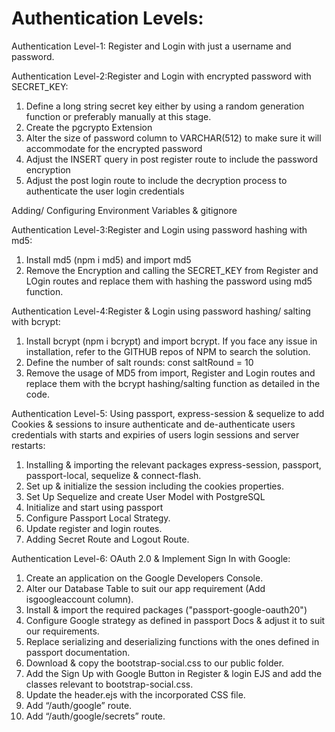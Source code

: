 # Authentication Levels:
Authentication Level-1: Register and Login with just a username and password.

Authentication Level-2:Register and Login with encrypted password with SECRET_KEY:
1.	Define a long string secret key either by using a random generation function or preferably manually at this stage.
2.	Create the pgcrypto Extension
3.	Alter the size of password column to VARCHAR(512) to make sure it will accommodate for the encrypted password
4.	Adjust the INSERT query in post register route to include the password encryption
5.	Adjust the post login route to include the decryption process to authenticate the user login credentials

Adding/ Configuring Environment Variables & gitignore

Authentication Level-3:Register and Login using password hashing with md5:
1. Install md5 (npm i md5) and import md5
2. Remove the Encryption and calling the SECRET_KEY from Register and LOgin routes and replace them with hashing the password using md5 function.

Authentication Level-4:Register & Login using password hashing/ salting with bcrypt:
1. Install bcrypt (npm i bcrypt) and import bcrypt. If you face any issue in installation, refer to the GITHUB repos of NPM to search the solution.
2. Define the number of salt rounds: const saltRound = 10
3. Remove the usage of MD5 from import, Register and Login routes and replace them with the bcrypt hashing/salting function as detailed in the code.

Authentication Level-5: Using passport, express-session & sequelize to add Cookies & sessions to insure authenticate and de-authenticate users credentials with starts and expiries of users login sessions and server restarts:
1. Installing & importing the relevant packages express-session, passport, passport-local, sequelize & connect-flash.
2. Set up & initialize the session including the cookies properties.
3. Set Up Sequelize and create User Model with PostgreSQL
4. Initialize and start using passport
5. Configure Passport Local Strategy.
6. Update register and login routes.
7. Adding Secret Route and Logout Route.

Authentication Level-6: OAuth 2.0 & Implement Sign In with Google:
1. Create an application on the Google Developers Console.
2. Alter our Database Table to suit our app requirement (Add isgoogleaccount column).
3. Install & import the required packages ("passport-google-oauth20")
4. Configure Google strategy as defined in passport Docs & adjust it to suit our requirements.
5. Replace serializing and deserializing functions with the ones defined in passport documentation.
6. Download & copy the bootstrap-social.css to our public folder.
7. Add the Sign Up with Google Button in Register & login EJS and add the classes relevant to bootstrap-social.css.
8. Update the header.ejs with the incorporated CSS file.
9. Add “/auth/google” route.
10. Add “/auth/google/secrets” route.